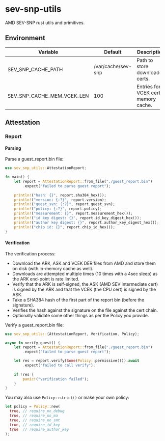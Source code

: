 # sev-snp-utils

AMD SEV-SNP rust utils and primitives.

## Environment

| Variable                   | Default            | Description                         |
|----------------------------|--------------------|-------------------------------------|
| SEV_SNP_CACHE_PATH         | /var/cache/sev-snp | Path to store downloaded certs.     |
| SEV_SNP_CACHE_MEM_VCEK_LEN | 100                | Entries for VCEK cert memory cache. |

## Attestation

### Report

#### Parsing

Parse a guest_report.bin file:

```rust
use sev_snp_utils::AttestationReport;

fn main() {
    let report = AttestationReport::from_file("./guest_report.bin")
        .expect("failed to parse guest report");
    
    println!("hash: {}", report.sha384_hex());
    println!("version: {:?}", report.version);
    println!("guest_svn: {:?}", report.guest_svn);
    println!("policy: {:?}", report.policy);
    println!("measurement: {}", report.measurement_hex());
    println!("id key digest: {}", report.id_key_digest_hex());
    println!("author key digest: {}", report.author_key_digest_hex());
    println!("chip id: {}", report.chip_id_hex());
}
```

#### Verification

The verification process:

- Download the ARK, ASK and VCEK DER files from AMD and store them on disk (with in-memory cache as well).
- Downloads are attempted multiple times (10 times with a 4sec sleep) as the ARK end-point is rate limited.
- Verify that the ARK is self-signed, the ASK (AMD SEV intermediate cert) is signed by the ARK and that the VCEK (the CPU cert) is signed by the ASK.
- Take a SHA384 hash of the first part of the report bin (before the signature).
- Verifies the hash against the signature on the file against the cert chain.
- Optionally validate some other things as per the Policy you provide.

Verify a guest_report.bin file:

```rust
use sev_snp_utils::{AttestationReport, Verification, Policy};

async fn verify_guest() {
    let report = AttestationReport::from_file("./guest_report.bin")
        .expect("failed to parse guest report");

    let res = report.verify(Some(Policy::permissive())).await
        .expect("failed to call verify");
    
    if !res {
        panic!("verification failed");
    }
}
```

You may also use `Policy::strict()` or make your own policy:

```rust
let policy = Policy::new(
  true, // require_no_debug
  true, // require_no_ma
  true, // require_no_smt
  true, // require_id_key
  true  // require_author_key
);
```